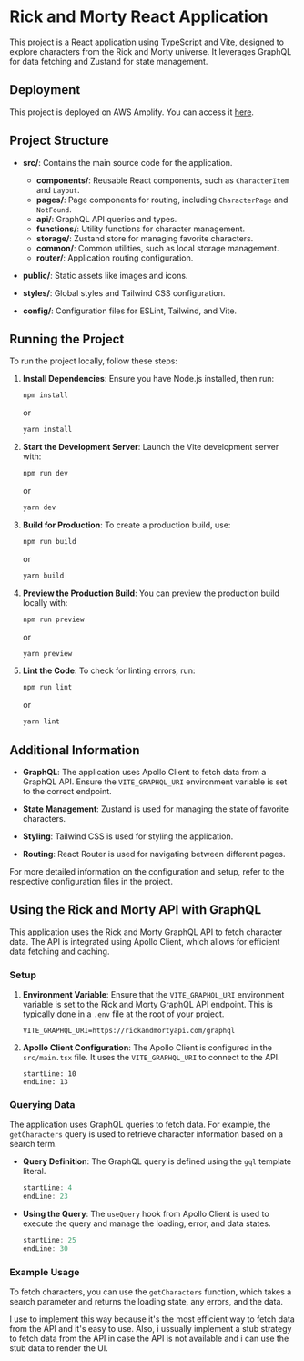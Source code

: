 # Rick and Morty React Application

This project is a React application using TypeScript and Vite, designed to explore characters from the Rick and Morty universe. It leverages GraphQL for data fetching and Zustand for state management.

## Deployment

This project is deployed on AWS Amplify. You can access it [here](https://main.d2lsdny8bquuew.amplifyapp.com).

## Project Structure

- **src/**: Contains the main source code for the application.
  - **components/**: Reusable React components, such as `CharacterItem` and `Layout`.
  - **pages/**: Page components for routing, including `CharacterPage` and `NotFound`.
  - **api/**: GraphQL API queries and types.
  - **functions/**: Utility functions for character management.
  - **storage/**: Zustand store for managing favorite characters.
  - **common/**: Common utilities, such as local storage management.
  - **router/**: Application routing configuration.
- **public/**: Static assets like images and icons.

- **styles/**: Global styles and Tailwind CSS configuration.

- **config/**: Configuration files for ESLint, Tailwind, and Vite.

## Running the Project

To run the project locally, follow these steps:

1. **Install Dependencies**: Ensure you have Node.js installed, then run:

   ```bash
   npm install
   ```

   or

   ```bash
   yarn install
   ```

2. **Start the Development Server**: Launch the Vite development server with:

   ```bash
   npm run dev
   ```

   or

   ```bash
   yarn dev
   ```

3. **Build for Production**: To create a production build, use:

   ```bash
   npm run build
   ```

   or

   ```bash
   yarn build
   ```

4. **Preview the Production Build**: You can preview the production build locally with:

   ```bash
   npm run preview
   ```

   or

   ```bash
   yarn preview
   ```

5. **Lint the Code**: To check for linting errors, run:

   ```bash
   npm run lint
   ```

   or

   ```bash
   yarn lint
   ```

## Additional Information

- **GraphQL**: The application uses Apollo Client to fetch data from a GraphQL API. Ensure the `VITE_GRAPHQL_URI` environment variable is set to the correct endpoint.

- **State Management**: Zustand is used for managing the state of favorite characters.

- **Styling**: Tailwind CSS is used for styling the application.

- **Routing**: React Router is used for navigating between different pages.

For more detailed information on the configuration and setup, refer to the respective configuration files in the project.

## Using the Rick and Morty API with GraphQL

This application uses the Rick and Morty GraphQL API to fetch character data. The API is integrated using Apollo Client, which allows for efficient data fetching and caching.

### Setup

1. **Environment Variable**: Ensure that the `VITE_GRAPHQL_URI` environment variable is set to the Rick and Morty GraphQL API endpoint. This is typically done in a `.env` file at the root of your project.

   ```plaintext
   VITE_GRAPHQL_URI=https://rickandmortyapi.com/graphql
   ```

2. **Apollo Client Configuration**: The Apollo Client is configured in the `src/main.tsx` file. It uses the `VITE_GRAPHQL_URI` to connect to the API.

   ```typescript:src/main.tsx
   startLine: 10
   endLine: 13
   ```

### Querying Data

The application uses GraphQL queries to fetch data. For example, the `getCharacters` query is used to retrieve character information based on a search term.

- **Query Definition**: The GraphQL query is defined using the `gql` template literal.

  ```typescript:src/api/graphql/getCharacters/getCharacters.ts
  startLine: 4
  endLine: 23
  ```

- **Using the Query**: The `useQuery` hook from Apollo Client is used to execute the query and manage the loading, error, and data states.

  ```typescript:src/api/graphql/getCharacters/getCharacters.ts
  startLine: 25
  endLine: 30
  ```

### Example Usage

To fetch characters, you can use the `getCharacters` function, which takes a search parameter and returns the loading state, any errors, and the data.

I use to implement this way because it's the most efficient way to fetch data from the API and it's easy to use. Also, i ussually implement a stub strategy to fetch data from the API in case the API is not available and i can use the stub data to render the UI.

